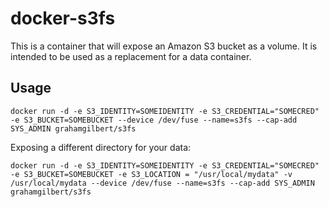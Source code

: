 # docker-s3fs

This is a container that will expose an Amazon S3 bucket as a volume. It is intended to be used as a replacement for a data container.

## Usage

```
docker run -d -e S3_IDENTITY=SOMEIDENTITY -e S3_CREDENTIAL="SOMECRED" -e S3_BUCKET=SOMEBUCKET --device /dev/fuse --name=s3fs --cap-add SYS_ADMIN grahamgilbert/s3fs
```

Exposing a different directory for your data:

```
docker run -d -e S3_IDENTITY=SOMEIDENTITY -e S3_CREDENTIAL="SOMECRED" -e S3_BUCKET=SOMEBUCKET -e S3_LOCATION = "/usr/local/mydata" -v /usr/local/mydata --device /dev/fuse --name=s3fs --cap-add SYS_ADMIN grahamgilbert/s3fs
```
